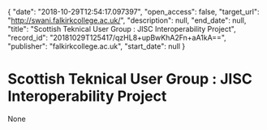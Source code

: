 {
  "date": "2018-10-29T12:54:17.097397", 
  "open_access": false, 
  "target_url": "http://swani.falkirkcollege.ac.uk/", 
  "description": null, 
  "end_date": null, 
  "title": "Scottish Teknical User Group : JISC Interoperability Project", 
  "record_id": "20181029T125417/qzHL8+upBwKhA2Fn+aA1kA==", 
  "publisher": "falkirkcollege.ac.uk", 
  "start_date": null
}

# Scottish Teknical User Group : JISC Interoperability Project

None